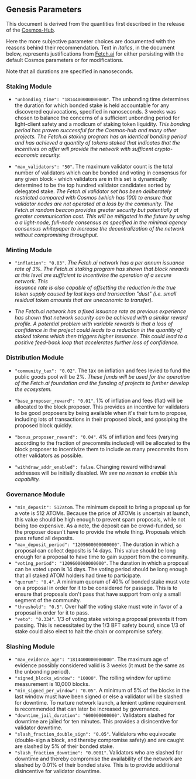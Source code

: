 ## Genesis Parameters

This document is derived from the quantities first described in the release of the [Cosmos-Hub](https://github.com/cosmos/mainnet/blob/master/params/README.md). 

Here the more subjective parameter choices are documented with the reasons behind their recommendation. Text in *italics*,
in the document below, represents justifications from [Fetch.ai](https://fetch.ai) for either persisting with the default Cosmos parameters 
or for modifications. 

Note that all durations are specified in nanoseconds.

### Staking Module

- `"unbonding_time": "1814400000000000"`. The unbonding time determines the duration for which bonded stake is
  held accountable for any discovered equivocations, specified in nanoseconds. 3 weeks was chosen to balance
  the concerns of a sufficient unbonding period for light-client safety and a modicum of staking token liquidity.
  *This bonding period has proven successful for the Cosmos-hub and many other projects. The Fetch.ai staking
    program has an identical bonding period and has achieved a quantity of tokens staked that 
    indicates that the incentives on offer will provide the network with sufficent crypto-economic security.*

- `"max_validators": "50"`. The maximum validator count is the total number of validators which can be bonded
  and voting in consensus for any given block - which validators are in this set is dynamically determined
  to be the top hundred validator candidates sorted by delegated stake.
  *The Fetch.ai validator set has been deliberately restricted compared with Cosmos (which has 100)  to ensure
    that validator nodes are not operated at a loss by the community. The Fetch.ai random beacon provides greater 
    security but potentially at greater communication cost. This will be mitigated in the future by using a 
    a light-node, full-node consensus as specified in the minimal agency consensus whitepaper to increase the 
    decentralization of the network without compromising throughput.* 

### Minting Module

- `"inflation": "0.03"`. *The Fetch.ai network has a per annum issuance rate of 3%. The Fetch.ai staking program 
  has shown that block rewards at this level are sufficient to incentivise the operation of a secure network. This  
  issuance rate is also capable of offsetting the reduction in the true token supply caused by lost keys and 
  transaction "dust" (i.e. small residual token amounts that are uneconomic to transfer).*

- *The Fetch.ai network has a fixed issuance rate as previous experience has shown that network security
  can be achieved with a similar reward profile. A potential problem with variable rewards is that a loss of confidence
  in the project could leads to a reduction in the quantity of staked tokens which then triggers higher issuance. 
  This could lead to a positive feed-back loop that accelerates further loss of confidence.*

### Distribution Module

- `"community_tax": "0.02"`. The tax on inflation and fees levied to fund the public goods pool will be 2%. *These
   funds will be used for the operation of the Fetch.ai foundation and the funding of projects to further develop the
   ecosystem.*
   
- `"base_proposer_reward": "0.01"`. 1% of inflation and fees (flat) will be allocated to the block proposer. This provides 
    an incentive for validators to be good proposers by being available when it's their turn to propose, including lots of
    transactions in their proposed block, and gossiping the proposed block quickly.
- `"bonus_proposer_reward": "0.04"`. 4% of inflation and fees (varying according to the fraction of precommits included)
  will be allocated to the block proposer to incentivize them to include as many precommits from other validators as possible.
- `"withdraw_addr_enabled": false`. Changing reward withdrawal addresses will be initially disabled. *We see no reason to enable
    this capability.* 

### Governance Module

- `"min_deposit": 512atom`. The minimum deposit to bring a proposal up for a vote is 512 ATOMs. Because the price of ATOMs is uncertain at launch, this value should be high enough to prevent spam proposals, while not being too expensive. As a note, the deposit can be crowd-funded, so the proposer doesn't have to provide the whole thing. Proposals which pass refund all deposits.
- `"max_deposit_period": "1209600000000000"`. The duration in which a proposal can collect deposits is 14 days. This value should be long enough for a proposal to have time to gain support from the community.
- `"voting_period": "1209600000000000"`. The duration in which a proposal can be voted upon is 14 days. The voting period should be long enough that all staked ATOM holders had time to participate.
- `"quorum": "0.4"`. A minimum quorum of 40% of bonded stake must vote on a proposal in order for it to be considered for passage. This is to ensure that proposals don't pass that have support from only a small segment of the community.
- `"threshold": "0.5"`. Over half the voting stake must vote in favor of a proposal in order for it to pass.
- `"veto": "0.334"`. 1/3 of voting stake vetoing a proposal prevents it from passing. This is necessitated by the 1/3 BFT safety bound,
  since 1/3 of stake could also elect to halt the chain or compromise safety.

### Slashing Module

- `"max_evidence_age": "1814400000000000"`. The maximum age of evidence possibly considered valid is 3 weeks
  (it must be the same as the unbonding period).
- `"signed_blocks_window": "10000"`. The rolling window for uptime measurement is 10,000 blocks.
- `"min_signed_per_window": "0.05"`. A minimum of 5% of the blocks in the last window must have been signed or
  else a validator will be slashed for downtime. To nurture network launch, a lenient uptime requirement is recommended that can later be increased by governance.
- `"downtime_jail_duration": "600000000000"`. Validators slashed for downtime are jailed for ten minutes. This provides a disincentive for validator downtime.
- `"slash_fraction_double_sign": "0.05"`. Validators who equivocate (double-sign a block, and thereby compromise safety)
  and are caught are slashed by 5% of their bonded stake.
- `"slash_fraction_downtime": "0.0001"`. Validators who are slashed for downtime and thereby compromise the availability
  of the network are slashed by 0.01% of their bonded stake. This is to provide additional disincentive for validator downtime.

